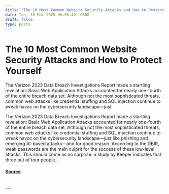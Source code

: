 ```yaml
---
title: "The 10 Most Common Website Security Attacks and How to Protect Yourself"
date: Tue, 18 Mar 2025 06:05:40 -0500
draft: false
type: posts
---
```

# The 10 Most Common Website Security Attacks and How to Protect Yourself





 The Verizon 2023 Data Breach Investigations Report made a startling revelation: Basic Web Application Attacks accounted for nearly one-fourth of the entire breach data set. Although not the most sophisticated threats, common web attacks like credential stuffing and SQL injection continue to wreak havoc on the cybersecurity landscape—just

The Verizon 2023 Data Breach Investigations Report made a startling revelation: Basic Web Application Attacks accounted for nearly one-fourth of the entire breach data set. Although not the most sophisticated threats, common web attacks like credential stuffing and SQL injection continue to wreak havoc on the cybersecurity landscape—just like phishing and emerging AI-based attacks—and for good reason. According to the DBIR, weak passwords are the main culprit for the success of these low-level attacks. This should come as no surprise: a study by Keeper indicates that three out of four people...

#### [Source](https://www.tripwire.com/state-of-security/most-common-website-security-attacks-and-how-to-protect-yourself)

<br/>
---
